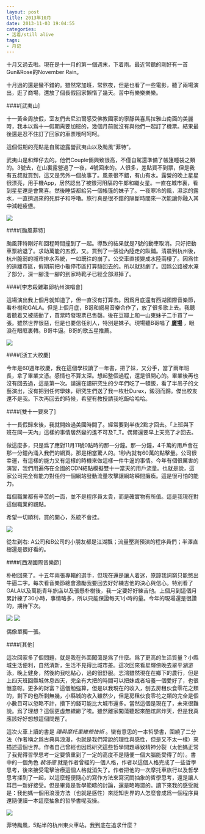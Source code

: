 ```yaml
---
layout: post
title: 2013年10月
date: 2013-11-03 19:04:55
categories:
- 活着/still alive
tags:
- 月记
---
```

十月又過去啦。現在是十一月的第一個週末，下着雨。最近常聽的剛好有一首Gun&Rose的November Rain。

十月過的還是蠻不錯的。雖然常加班，常熬夜，但是也看了一些電影，聽了兩場演出，逛了商場，還放了個長假回家懶惰了幾天。苦中有樂樂樂樂。

####[武夷山]

十一黃金周放假，室友們去尼泊爾感受佛教國家的寧靜與喜馬拉雅山南面的美麗時，我本以爲十一假期需要加班的，幾個月前就沒有與他們一起訂了機票。結果最後還是忍不住訂了回家的車票哦呵呵呵。

這個假期的亮點是自駕遊露營武夷山以及颱風“菲特”。

武夷山是和輝仔去的。他們Couple倆興致很高，不僅自駕還準備了帳篷睡袋之類的。3號去，在山裏露營過了一夜，4號回來的。人很多，差點買不到票，但是我有五叔就買到，這又是另外一個故事了。風景很不錯，有山有水。露營的晚上星星很漂亮，用手機App，居然認出了被銀河阻隔的牛郎和織女星。一直在城市裏，看到星星還是會驚喜。然後睡袋都給另一個帳篷的妹子了。一夜寒冷的風，濕涼的露水，一直擠過來的死胖子和呼嚕。旅行真是很不錯的隔斷時間來一次能讓你融入其中減輕疲憊。

![](http://farm4.staticflickr.com/3692/10642582383_1e3e8ef7c0_h.jpg)

####[颱風菲特]

颱風菲特剛好和回程時間撞到了一起。導致的結果就是7號的動車取消。只好把動車票給退了。求助萬能的五叔，又。買到了一張從內陸走的臥鋪。清晨到杭州後，杭州脆弱的城市排水系統，一如既往的崩了。公交車直接變成水陸兩棲了。因爲住的遠離市區，假期前把小龜停市區打算騎回去的。所以就悲劇了。因爲公路被水淹了部分，深一腳淺一腳的到家時靴子已經全部濕掉了。

####[李志殺雞取卵杭州演唱會]

這場演出我上個月就知道了，但一直沒有打算去。因爲月底還有西湖國際音樂節，看朴樹和GALA。但是上個月底，B哥和網易音樂合作了，放了很多歌上去。我聽着聽着又被感動了，買票時發現票已售罄。後在豆瓣上和一山東妹子二手買了一張。雖然世界很惡，但是也要信任別人，特別是妹子。現場聽B哥唱了 [__廣場__](http://music.163.com/#/m/song?id=26508241) ，眼淚在眼眶裏轉。B哥牛逼。B哥的歌五星推薦。

![](http://farm8.staticflickr.com/7427/10642679925_2550d076ab_b.jpg)

####[浙工大校慶]

今年是60週年校慶，我在這個學校讀了一年書，把了妹，又分手，當了兩年班長，拿了畢業文憑。感情也不算太深。想起整個過程，還是很開心的。畢業後再也沒有回去過，這是第一次。請還在讀研究生的少年們吃了一頓飯，看了半吊子的文藝演出，沒有把到任何學妹，研究生們送了我一枚杜Durex，鎩羽而歸。傑出校友還不是我。下次再回去的時候，希望有教授請我吃飯哈哈哈。

####[雙十一要來了]

十一長假歸來後，我就開始過美國時間了。經常要到半夜2點才回去。「上班與下班在同一天內」這樣的事情居然變的遙不可及T_T。偶爾還要早上天亮了才回去。

做這麼多，只是爲了應對11月11號0點時的那一分鐘。那一分鐘，4千萬的用戶會在那一分鐘內涌入我們的網頁。那是相當驚人的。1秒內就有60萬的點擊量。公司很幸運，有這樣的能力又有這樣的時機來做這樣一件牛逼的事情。今年有個很厲害的演習，我們用遍佈在全國的CDN結點模擬雙十一當天的用戶流量。也就是說，這家公司完全有能力對任何一個網站發動流量攻擊讓網站瞬間癱瘓。這是很可怕的能力。

每個職業都有辛苦的一面，並不是程序員太貴，而是確實物有所值。這是我現在對這個職業的觀點。

希望一切順利，買的開心，系統不會挂。

![](http://farm6.staticflickr.com/5545/10642904375_8a80fa28b2_h.jpg)

從左到右: A公司和B公司的小朋友都是江湖飄；流量壓測預演的程序員們；半澤直樹還是很好看的。

####[西湖國際音樂節]

朴樹回來了。十五年兩張專輯的選手，但現在還是讓人着迷，原諒我詞窮只能憋出牛逼二字。每次看音樂節總會激勵我要回去好好練吉他的決心與信心。特別看了GALA以及萬能青年旅店以及張懸朴樹後，我一定要好好練吉他。上個月到這個月累計練了30小時，事情略多，所以只能保證每天1小時的量。今年的現場還是很讚的，期待下次。

![](http://farm8.staticflickr.com/7304/10643031495_0df48fa2a8_h.jpg)
![](http://farm4.staticflickr.com/3740/10643177806_866b18fa37_b.jpg)

偶像單獨一張。

####[其他]

這次回家多了個問題，就是我在外面闖蕩是爲了什麼。爲了更高的生活質量？小縣城生活便利，自然清新，生活不見得比城市差。這次回來看星輝傍晚去翠平湖游泳，晚上健身，然後約我吃點心，過的很舒服。志鴻雖然現在在鄉下的農行，但是上四天班回縣城休息四天，完全有大把的時間可以把妹或者培養一個愛好了，也很愜意呀。更多的財富？這個勉強算，但是以我現在的收入，刨去房租伙食零花之類的，剩下的也所剩無幾，小縣城的收入雖然少，但是房租伙食零花之類的完全是個小數目可以忽略不計，攢下的錢可能比大城市還多。當然這個是現在了，未來很難說。爲了理想？這個更虛無縹緲了唉。雖然離家闖蕩聽起來酷炫屌炸天，但是我真應該好好想想這個問題了。

這次火車上讀的書是 _禪與摩托車維修技術_ 。蠻有意思的一本哲學書，圍繞了二分法（作者稱之爲古典與浪漫，也就是我們常說的理性與感性，但是又不太一樣）來描述這個世界。作者自己曾經也因爲研究這些哲學問題導致精神分裂（太他媽正常了我覺得哲學思考一定要慎重到了一定的高度不是隨便一個大腦能受得了的）。書中的一個角色 _裴洛德_ 就是作者曾經的一個人格，作者以這個人格完成了一些哲學思考，後來接受電擊治療這個人格就消失了。作者把他的一次摩托車旅行以及哲學思考揉到了一起，以這麼輕便隨心的寫作方法來寫沉悶抽象的哲學思考，還是讓人耳目一新好接受。但是畢竟是哲學範疇的討論，還是略晦澀的。讀下來我的感受就是：我他媽一個用浪漫方法（也就是感性）來認知世界的人怎麼會成爲一個程序員還隨便讀一本這麼抽象的哲學書呢我操。

![](http://farm8.staticflickr.com/7323/10642483006_a896cb049b_b.jpg)

菲特颱風，5點半的杭州東火車站。我到底在追求什麼？

